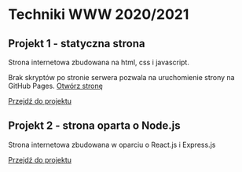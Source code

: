 # Techniki WWW 2020/2021

## Projekt 1 - statyczna strona

Strona internetowa zbudowana na html, css i javascript.

Brak skryptów po stronie serwera pozwala na uruchomienie strony na GitHub Pages. [Otwórz stronę](https://kimel-pk.github.io/Techniki_WWW_2020-2021/)

[Przejdź do projektu](Projekt%201)

## Projekt 2 - strona oparta o Node.js

Strona internetowa zbudowana w oparciu o React.js i Express.js

[Przejdź do projektu](Projekt%202)
